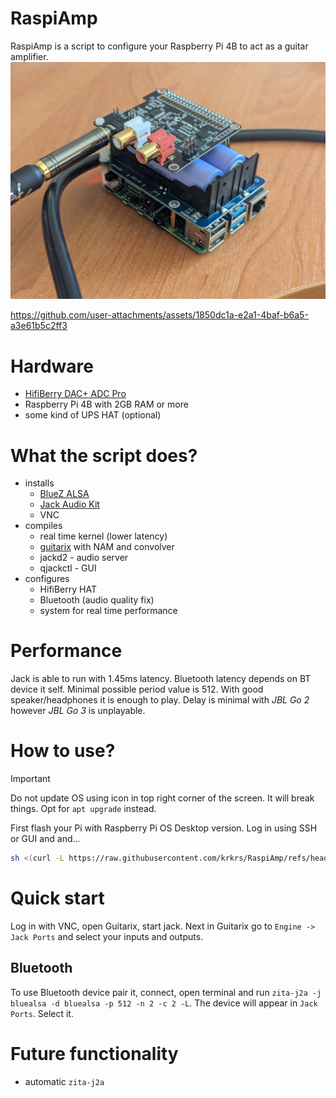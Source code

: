 # RaspiAmp
RaspiAmp is a script to configure your Raspberry Pi 4B to act as a guitar amplifier.
![the device](media/image.jpg)


https://github.com/user-attachments/assets/1850dc1a-e2a1-4baf-b6a5-a3e61b5c2ff3


# Hardware
- [HifiBerry DAC+ ADC Pro](https://www.hifiberry.com/shop/boards/dacplus-adc/)
- Raspberry Pi 4B with 2GB RAM or more
- some kind of UPS HAT (optional)
# What the script does?
- installs
    - [BlueZ ALSA](https://github.com/arkq/bluez-alsa)
    - [Jack Audio Kit](https://github.com/jackaudio)
    - VNC
- compiles
    - real time kernel (lower latency)
    - [guitarix](https://github.com/brummer10/guitarix/) with NAM and convolver
    - jackd2 - audio server
    - qjackctl - GUI
- configures
    - HifiBerry HAT
    - Bluetooth (audio quality fix)
    - system for real time performance
# Performance
Jack is able to run with 1.45ms latency. Bluetooth latency depends on BT device it self. Minimal possible period value is 512. With good speaker/headphones it is enough to play. Delay is minimal with *JBL Go 2* however *JBL Go 3* is unplayable.

# How to use?
> [!IMPORTANT]  
> Do not update OS using icon in top right corner of the screen. It will break things. Opt for `apt upgrade` instead.

First flash your Pi with Raspberry Pi OS Desktop version. Log in using SSH or GUI and and...
``` sh
sh <(curl -L https://raw.githubusercontent.com/krkrs/RaspiAmp/refs/heads/main/install.sh) 
```
# Quick start
Log in with VNC, open Guitarix, start jack. Next in Guitarix go to `Engine -> Jack Ports` and select your inputs and outputs. 
## Bluetooth
To use Bluetooth device pair it, connect, open terminal and run `zita-j2a -j bluealsa -d bluealsa -p 512 -n 2 -c 2 -L`. The device will appear in `Jack Ports`. Select it.
# Future functionality
- automatic `zita-j2a` 
